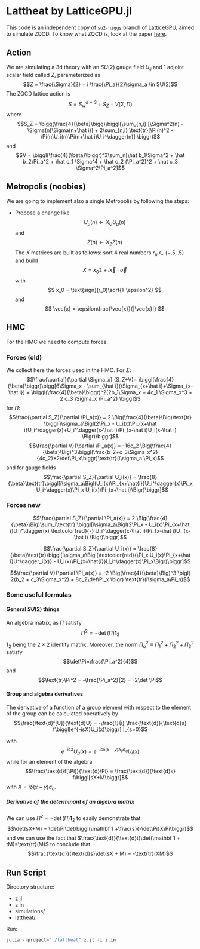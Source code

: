# Lattheat by LatticeGPU.jl
This code is an independent copy of [`su2-higgs`](https://igit.ific.uv.es/gtelo/latticegpu.jl) branch of [LatticeGPU](https://igit.ific.uv.es/alramos/latticegpu.jl), aimed to simulate ZQCD. To know what ZQCD is, look at the paper [here](https://arxiv.org/abs/0801.1566v2).  
  
## Action
We are simulating a 3d theory with an $SU(2)$ gauge field $U_{ij}$  and 1 adjoint scalar field called Z, parameterized as
$$Z = \frac{\Sigma}{2} + i \frac{\Pi_a}{2}\sigma_a \in SU(2)$$
The ZQCD lattice action is 
$$S = S_{w}^{d=3} + S_Z + V(\Sigma,\Pi)$$
where 
$$S_Z = \bigg(\frac{4}{\beta}\bigg)\biggl(\sum_{n,i} [\Sigma^2(n) - \Sigma(n)\Sigma(n+\hat i)] + 2\sum_{n,i}      \text{tr}[\Pi(n)^2 - \Pi(n)U_i(n)\Pi(n+\hat i)U_i^\dagger(n)]  \biggr)$$
and 
$$V = \biggl(\frac{4}{\beta}\biggr)^3\sum_n[\hat b_1\Sigma^2 + \hat b_2\Pi_a^2 + \hat c_1  \Sigma^4 + \hat c_2 (\Pi_a^2)^2 + \hat c_3  \Sigma^2\Pi_a^2]$$


## Metropolis (noobies)
We are going to implement also a single Metropolis by following the steps:
- Propose a change like 
$$U_\mu(n) \leftarrow X_U U_\mu(n)$$ and 
$$Z(n) \leftarrow X_Z Z(n)$$
The $X$ matrices are built as follows: sort 4 real numbers $r_\mu\in (-.5,.5)$ and build
$$
    X = x_0 \mathbb{1} + i\vec{x}\cdot\vec{\sigma}
$$
with
$$
    x_0 = \text{sign}(r_0)\sqrt{1-\epsilon^2}
$$
and 
$$
    \vec{x} = \epsilon\frac{\vec{x}}{|\vec{x}|}
$$

## HMC
For the HMC we need to compute forces.
### Forces (old)
We collect here the forces used in the HMC. For $\Sigma$:
$$\frac{\partial}{\partial \Sigma_x} (S_Z+V)= \biggl(\frac{4}{\beta}\biggr)\bigg[6\Sigma_x - \sum_{\hat i}(\Sigma_{x+\hat i}+\Sigma_{x-\hat i}) +  \biggl(\frac{4}{\beta}\biggr)^2(2b_1\Sigma_x + 4c_1 \Sigma_x^3 + 2 c_3 \Sigma_x \Pi_a^2) \bigg]$$
for $\Pi$:
$$\frac{\partial S_Z}{\partial \Pi_a(x)} = 2 \Big(\frac{4}{\beta}\Big)\text{tr} \biggl[i\sigma_a\Bigl(2\Pi_x - U_i(x)\Pi_{x+\hat i}U_i^\dagger(x)+U_i^\dagger(x-\hat i)\Pi_{x-\hat i}U_i(x-\hat i) \Bigr)\biggr]$$
$$\frac{\partial V}{\partial \Pi_a(x)} = -16c_2 \Big(\frac{4}{\beta}\Big)^3\biggl(\frac{b_2+c_3\Sigma_x^2}{4c_2}+2\det\Pi_x\biggr)\text{tr}(i\sigma_a \Pi_x)$$
and for gauge fields
$$\frac{\partial S_Z}{\partial U_i(x)} = \frac{8}{\beta}\text{tr}\biggl[i\sigma_a\Bigl(U_i(x)\Pi_{x+\hat{i}}U_i^\dagger(x)\Pi_x - U_i^\dagger(x)\Pi_x U_i(x)\Pi_{x+\hat i}\Bigr)\biggr]$$



### Forces new
$$\frac{\partial S_Z}{\partial \Pi_a(x)} = 2 \Big(\frac{4}{\beta}\Big)\sum_i\text{tr} \biggl[i\sigma_a\Bigl(2\Pi_x - U_i(x)\Pi_{x+\hat i}U_i^\dagger(x) \textcolor{red}{-} U_i^\dagger(x-\hat i)\Pi_{x-\hat i}U_i(x-\hat i) \Bigr)\biggr]$$


$$\frac{\partial S_Z}{\partial U_i(x)} = \frac{8}{\beta}\text{tr}\biggl[i\sigma_a\Bigl(\textcolor{red}{\Pi_x U_i(x)\Pi_{x+\hat i}U^\dagger_i(x)} - U_i(x)\Pi_{x+\hat{i}}U_i^\dagger(x)\Pi_x\Bigr)\biggr]$$

$$\frac{\partial V}{\partial \Pi_a(x)} = -2 \Big(\frac{4}{\beta}\Big)^3 \bigl( 2(b_2 + c_3\Sigma_x^2) + 8c_2\det\Pi_x \bigr) \text{tr}(i\sigma_a\Pi_n)$$





### Some useful formulas
#### General $SU(2)$ things
An algebra matrix, as $\Pi$ satisfy
$$\Pi^2 = -\det(\Pi)\mathbf 1_2$$
$\mathbf 1_2$ being the $2\times 2$ identity matrix. Moreover, the norm $\Pi_a^2\equiv \Pi_1^2+\Pi_2^2+\Pi_3^2$ satisfy
$$\det\Pi=\frac{\Pi_a^2}{4}$$
and
$$\text{tr}\Pi^2 = -\frac{\Pi_a^2}{2} = -2\det \Pi$$


#### Group and algebra derivatives
The derivative of a function of a group element with respect to the element of the group can be calculated operatively by
$$\frac{\text{d}f[U]}{\text{d}U} = -\frac{1}{i} \frac{\text{d}}{\text{d}s} f\biggl[e^{-isX}U_i(x)\biggr] |_{s=0}$$


with 
$$e^{-isX}U_\mu(x) = e^{-is\delta(x-y)\delta_{ij}\sigma_a}U_i(x)$$
while for an element of the algebra 
$$\frac{\text{d}f[\Pi]}{\text{d}\Pi} = \frac{\text{d}}{\text{d}s} f\biggl[sX+M\biggr]$$
with $X=i\delta(x-y)\sigma_a$.

##### Derivative of the determinant of an algebra matrix
We can use $\Pi^2 = -\det(\Pi)\mathbf 1_2$ to easily demonstrate that
$$\det(sX+M) = \det\Pi\det\biggl(\mathbf 1 +\frac{s}{-\det\Pi}X\Pi\biggr)$$
and we can use the fact that $\frac{\text{d}}{\text{d}t}\det(\mathbf 1 + tM)=\text{tr}(M)$ to conclude that
$$\frac{\text{d}}{\text{d}s}\det(sX + M) = -\text{tr}(XM)$$


## Run Script
Directory structure:
- z.jl
- z.in
- simulations/
- lattheat/

Run:
```julia
julia --project="./lattheat" z.jl -i z.in
```
